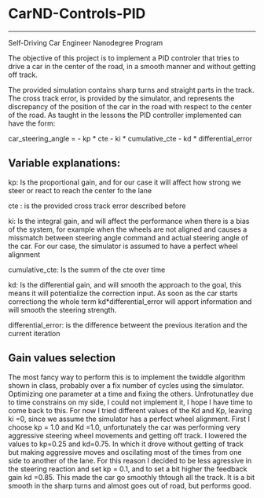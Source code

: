 # CarND-Controls-PID
---
Self-Driving Car Engineer Nanodegree Program

The objective of this project is to implement a PID controler that tries to drive a car in the center of the road, in a smooth manner and without getting off track.

The provided simulation contains sharp turns and straight parts in the track. 
The cross track error, is provided by the simulator, and represents the discrepancy of the position of the car in the road with respect to the center of the road. 
As taught in the lessons the PID controller implemented can have the form:

car_steering_angle = - kp * cte - ki * cumulative_cte - kd * differential_error



## Variable explanations:
kp: Is the proportional gain, and for our case it will affect how strong we steer or react to reach the center fo the lane

cte : is the provided cross track error described before

ki: Is the integral gain, and will affect the performance when there is a bias of the system, for example when the wheels are not aligned and causes a missmatch between steering angle command and actual steering angle of the car. For our case, the simulator is assumed to have a perfect wheel alignment

cumulative_cte: Is the summ of the cte over time

kd: Is the differential gain, and will smooth the approach to the goal, this means it will potentialize the correction input. As soon as the car starts correctiong the whole term kd*differential_error will apport information and will smooth the steering strength. 

differential_error: is the difference betweent the previous iteration and the current iteration


## Gain values selection

The most fancy way to perform this is to implement the twiddle algorithm shown in class, probably over a fix number of cycles using the simulator. Optimizing one parameter at a time and fixing the others. Unfrotunatley due to time constrains on my side, I could not implement it, I hope I have time to come back to this. 
For now I tried different values of the Kd and Kp, leaving ki =0, since we assume the simulator has a perfect wheel alignment.
First I choose kp = 1.0 and Kd =1.0, unfortunately the car was performing very aggressive steering wheel movements and getting off track. I lowered the values to kp=0.25 and kd=0.75. In which it drove without getting of track but making aggressive moves and oscilating most of the times from one side to another of the lane. For this reason I decided to be less agressive in the steering reaction and set kp = 0.1, and to set a bit higher the feedback gain kd =0.85. This made the car go smoothly thtough all the track. It is a bit smooth in the sharp turns and almost goes out of road, but performs good. 

